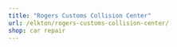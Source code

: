 ```yaml
---
title: "Rogers Customs Collision Center"
url: /elkton/rogers-customs-collision-center/
shop: car repair
---
```

